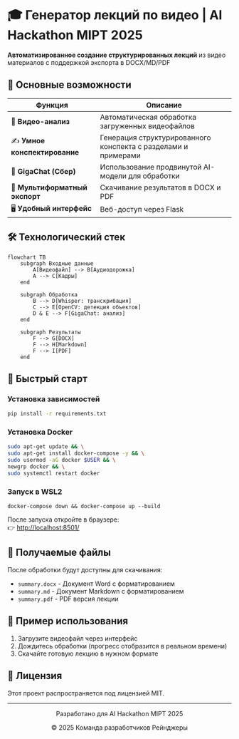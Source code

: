 
# 🎓 Генератор лекций по видео | AI Hackathon MIPT 2025

**Автоматизированное создание структурированных лекций** из видео материалов с поддержкой экспорта в DOCX/MD/PDF

## 🌟 Основные возможности

| Функция | Описание |
|---------|----------|
| 🎥 **Видео-анализ** | Автоматическая обработка загруженных видеофайлов |
| ✍️ **Умное конспектирование** | Генерация структурированного конспекта с разделами и примерами |
| 🧠 **GigaChat (Сбер)** | Использование продвинутой AI-модели для обработки |
| 📂 **Мультиформатный экспорт** | Скачивание результатов в DOCX и PDF |
| 🖥️ **Удобный интерфейс** | Веб-доступ через Flask |

## 🛠️ Технологический стек
```mermaid
flowchart TB
    subgraph Входные данные
        A[Видеофайл] --> B[Аудиодорожка]
        A --> C[Кадры]
    end
    
    subgraph Обработка
        B --> D[Whisper: транскрибация]
        C --> E[OpenCV: детекция объектов]
        D & E --> F[GigaChat: анализ]
    end
    
    subgraph Результаты
        F --> G[DOCX]
        F --> H[Markdown]
        F --> I[PDF]
    end
```
## 🚀 Быстрый старт

### Установка зависимостей
```bash
pip install -r requirements.txt
```
### Установка  Docker
```bash
sudo apt-get update && \
sudo apt-get install docker-compose -y && \
sudo usermod -aG docker $USER && \
newgrp docker && \
sudo systemctl restart docker
```
### Запуск в WSL2 
```shell
docker-compose down && docker-compose up --build
```
После запуска откройте в браузере:  
👉 [http://localhost:8501/](http://localhost:8501/)

## 📂 Получаемые файлы

После обработки будут доступны для скачивания:
- `summary.docx` - Документ Word с форматированием
- `summary.md` - Документ Markdown с форматированием
- `summary.pdf` - PDF версия лекции

## 📌 Пример использования

1. Загрузите видеофайл через интерфейс
2. Дождитесь обработки (прогресс отобразится в реальном времени)
3. Скачайте готовую лекцию в нужном формате

## 📜 Лицензия
Этот проект распространяется под лицензией MIT.

---

<div align="center">
  <p>Разработано для AI Hackathon MIPT 2025</p>
  <p>© 2025 Команда разработчиков Рейнджеры</p>
</div>


